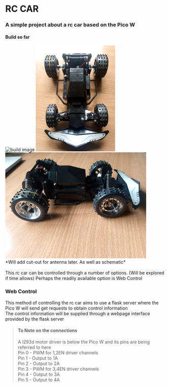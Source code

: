 # RC CAR
### A simple project about a rc car based on the Pico W
#### Build so far
<img src="imgs/img1.jpg" alt="build image" width="250" height="333">
<img src="imgs/img2.jpg" alt="build image" width="250" height="333">
<img src="imgs/img3.jpg" alt="build image" width="444" height="333">
<br>*Will add cut-out for antenna later. As well as schematic*<br><br>
This rc car can be controlled through a number of options. (Will be explored if time allows)  
Perhaps the readily available option is Web Control

### Web Control
This method of controlling the rc car aims to use a flask server where the Pico W will send get requests to obtain control information  
The control information will be supplied through a webpage interface provided by the flask server

> #### To Note on the connections  
> A l293d motor driver is below the Pico W and its pins are being referred to here  
> Pin 0 - PWM for 1,2EN driver channels  
> Pin 1 - Output to 1A  
> Pin 2 - Output to 2A  
> Pin 3 - PWM for 3,4EN driver channels  
> Pin 4 - Output to 3A  
> Pin 5 - Output to 4A  

